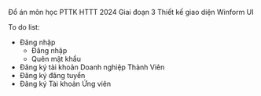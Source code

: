 Đồ án môn học PTTK HTTT 2024
Giai đoạn 3
Thiết kế giao diện Winform UI

To do list:
  - Đăng nhập
    + Đăng nhập
    + Quên mật khẩu
  - Đăng ký tài khoản Doanh nghiệp Thành Viên
  - Đăng ký đăng tuyển
  - Đăng ký Tài khoản Ứng viên
